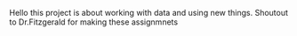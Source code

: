 Hello this project is about working with data and using new things. Shoutout to Dr.Fitzgerald for making these assignmnets 
